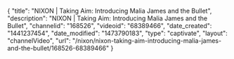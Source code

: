 {
    "title": "NIXON | Taking Aim: Introducing Malia James and the Bullet",
    "description": "NIXON | Taking Aim: Introducing Malia James and the Bullet",
    "channelid": "168526",
    "videoid": "68389466",
    "date_created": "1441237454",
    "date_modified": "1473790183",
    "type": "captivate",
    "layout": "channelVideo",
    "url": "\/nixon\/nixon-taking-aim-introducing-malia-james-and-the-bullet\/168526-68389466"
}